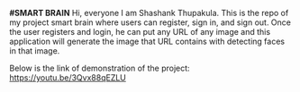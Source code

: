 **#SMART BRAIN**
Hi, everyone I am Shashank Thupakula. This is the repo of my project smart brain where 
users can register, sign in, and sign out. Once the user registers and login, he can put 
any URL of any image and this application will generate the image that URL contains 
with detecting faces in that image.

Below is the link of demonstration of the project:
https://youtu.be/3Qvx88qEZLU

